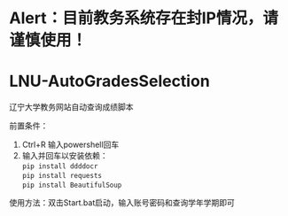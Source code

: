 # Alert：目前教务系统存在封IP情况，请谨慎使用！

# LNU-AutoGradesSelection
辽宁大学教务网站自动查询成绩脚本

前置条件：
  1. Ctrl+R 输入powershell回车
  2. 输入并回车以安装依赖：\
     `pip install ddddocr` \
     `pip install requests` \
     `pip install BeautifulSoup`

使用方法：双击Start.bat启动，输入账号密码和查询学年学期即可
